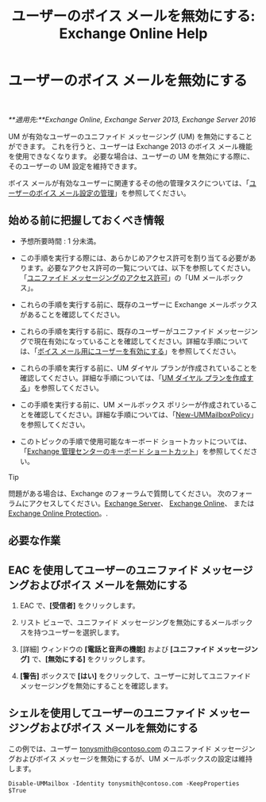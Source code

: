 ﻿---
title: 'ユーザーのボイス メールを無効にする: Exchange Online Help'
TOCTitle: ユーザーのボイス メールを無効にする
ms:assetid: cecc9c0d-377d-489e-9db4-d487e9c0b552
ms:mtpsurl: https://technet.microsoft.com/ja-jp/library/Bb124691(v=EXCHG.150)
ms:contentKeyID: 49896483
ms.date: 05/22/2018
mtps_version: v=EXCHG.150
ms.translationtype: HT
---

# ユーザーのボイス メールを無効にする

 

_**適用先:**Exchange Online, Exchange Server 2013, Exchange Server 2016_

UM が有効なユーザーのユニファイド メッセージング (UM) を無効にすることができます。 これを行うと、ユーザーは Exchange 2013 のボイス メール機能を使用できなくなります。 必要な場合は、ユーザーの UM を無効にする際に、そのユーザーの UM 設定を維持できます。

ボイス メールが有効なユーザーに関連するその他の管理タスクについては、「[ユーザーのボイス メール設定の管理](manage-voice-mail-settings-for-a-user-exchange-2013-help.md)」を参照してください。

## 始める前に把握しておくべき情報

  - 予想所要時間 : 1 分未満。

  - この手順を実行する際には、あらかじめアクセス許可を割り当てる必要があります。必要なアクセス許可の一覧については、以下を参照してください。「[ユニファイド メッセージングのアクセス許可](unified-messaging-permissions-exchange-2013-help.md)」の「UM メールボックス」。

  - これらの手順を実行する前に、既存のユーザーに Exchange メールボックスがあることを確認してください。

  - これらの手順を実行する前に、既存のユーザーがユニファイド メッセージングで現在有効になっていることを確認してください。詳細な手順については、「[ボイス メール用にユーザーを有効にする](enable-a-user-for-voice-mail-exchange-2013-help.md)」を参照してください。

  - これらの手順を実行する前に、UM ダイヤル プランが作成されていることを確認してください。詳細な手順については、「[UM ダイヤル プランを作成する](create-a-um-dial-plan-exchange-2013-help.md)」を参照してください。

  - この手順を実行する前に、UM メールボックス ポリシーが作成されていることを確認してください。詳細な手順については、「[New-UMMailboxPolicy](https://technet.microsoft.com/ja-jp/library/aa998300\(v=exchg.150\))」を参照してください。

  - このトピックの手順で使用可能なキーボード ショートカットについては、「[Exchange 管理センターのキーボード ショートカット](keyboard-shortcuts-in-the-exchange-admin-center-exchange-online-protection-help.md)」を参照してください。


> [!TIP]
> 問題がある場合は、Exchange のフォーラムで質問してください。 次のフォーラムにアクセスしてください。<A href="https://go.microsoft.com/fwlink/p/?linkid=60612">Exchange Server</A>、 <A href="https://go.microsoft.com/fwlink/p/?linkid=267542">Exchange Online</A>、 または <A href="https://go.microsoft.com/fwlink/p/?linkid=285351">Exchange Online Protection</A>。.



## 必要な作業

## EAC を使用してユーザーのユニファイド メッセージングおよびボイス メールを無効にする

1.  EAC で、**\[受信者\]** をクリックします。

2.  リスト ビューで、ユニファイド メッセージングを無効にするメールボックスを持つユーザーを選択します。

3.  \[詳細\] ウィンドウの **\[電話と音声の機能\]** および **\[ユニファイド メッセージング\]** で、**\[無効にする\]** をクリックします。

4.  **\[警告\]** ボックスで **\[はい\]** をクリックして、ユーザーに対してユニファイド メッセージングを無効にすることを確認します。

## シェルを使用してユーザーのユニファイド メッセージングおよびボイス メールを無効にする

この例では、ユーザー tonysmith@contoso.com のユニファイド メッセージングおよびボイス メッセージを無効にするが、UM メールボックスの設定は維持します。

    Disable-UMMailbox -Identity tonysmith@contoso.com -KeepProperties $True

